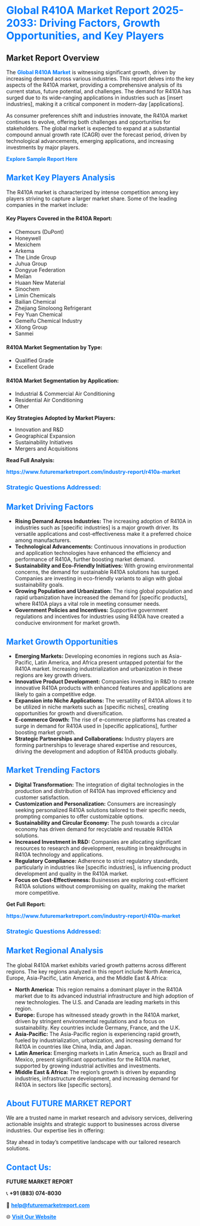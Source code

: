 <h1 style="color: #007BFF;">Global R410A Market Report 2025-2033: Driving Factors, Growth Opportunities, and Key Players</h1>

<section id="overview">
<h2>Market Report Overview</h2>
<p>The <a href="https://www.futuremarketreport.com/industry-report/r410a-market" style="color: #007BFF; text-decoration: none;"><strong>Global R410A Market</strong></a> is witnessing significant growth, driven by increasing demand across various industries. This report delves into the key aspects of the R410A market, providing a comprehensive analysis of its current status, future potential, and challenges. The demand for R410A has surged due to its wide-ranging applications in industries such as [insert industries], making it a critical component in modern-day [applications].</p>
<p>As consumer preferences shift and industries innovate, the R410A market continues to evolve, offering both challenges and opportunities for stakeholders. The global market is expected to expand at a substantial compound annual growth rate (CAGR) over the forecast period, driven by technological advancements, emerging applications, and increasing investments by major players.</p>
</section>

<section id="overview">
<p><a href="https://www.futuremarketreport.com/request-sample/reportId=91581" style="color: #007BFF; text-decoration: none;"><strong>Explore Sample Report Here</strong></a></p>
</section>

<section id="key-players">
<h2 style="color: #007BFF;">Market Key Players Analysis</h2>
<p>The R410A market is characterized by intense competition among key players striving to capture a larger market share. Some of the leading companies in the market include:</p>
<h4>Key Players Covered in the R410A Report:</h4>
<ul><li>Chemours (DuPont)</li><li>Honeywell</li><li>Mexichem</li><li>Arkema</li><li>The Linde Group</li><li>Juhua Group</li><li>Dongyue Federation</li><li>Meilan</li><li>Huaan New Material</li><li>Sinochem</li><li>Limin Chemicals</li><li>Bailian Chemical</li><li>Zhejiang Sinoloong Refrigerant</li><li>Fey Yuan Chemical</li><li>Gemeifu Chemical Industry</li><li>Xilong Group</li><li>Sanmei</li></ul>
<h4>R410A Market Segmentation by Type:</h4>
<ul><li>Qualified Grade</li><li>Excellent Grade</li></ul>

<h4>R410A Market Segmentation by Application:</h4>
<ul><li>Industrial &amp; Commercial Air Conditioning</li><li>Residential Air Conditioning</li><li>Other</li></ul>
<p><strong>Key Strategies Adopted by Market Players:</strong></p>
<ul>
<li>Innovation and R&D</li>
<li>Geographical Expansion</li>
<li>Sustainability Initiatives</li>
<li>Mergers and Acquisitions</li>
</ul>
</section>

<section>
<p><strong>Read Full Analysis: </strong></p><a href="https://www.futuremarketreport.com/industry-report/r410a-market" style="color: #007BFF; text-decoration: none;"><strong>https://www.futuremarketreport.com/industry-report/r410a-market</strong></a>
<h3 style="color: #007BFF;">Strategic Questions Addressed:</h3>
</section>

<section id="driving-factors">
<h2 style="color: #007BFF;">Market Driving Factors</h2>
<ul>
<li><strong>Rising Demand Across Industries:</strong> The increasing adoption of R410A in industries such as [specific industries] is a major growth driver. Its versatile applications and cost-effectiveness make it a preferred choice among manufacturers.</li>
<li><strong>Technological Advancements:</strong> Continuous innovations in production and application technologies have enhanced the efficiency and performance of R410A, further boosting market demand.</li>
<li><strong>Sustainability and Eco-Friendly Initiatives:</strong> With growing environmental concerns, the demand for sustainable R410A solutions has surged. Companies are investing in eco-friendly variants to align with global sustainability goals.</li>
<li><strong>Growing Population and Urbanization:</strong> The rising global population and rapid urbanization have increased the demand for [specific products], where R410A plays a vital role in meeting consumer needs.</li>
<li><strong>Government Policies and Incentives:</strong> Supportive government regulations and incentives for industries using R410A have created a conducive environment for market growth.</li>
</ul>
</section>

<section id="growth-opportunities">
<h2 style="color: #007BFF;">Market Growth Opportunities</h2>
<ul>
<li><strong>Emerging Markets:</strong> Developing economies in regions such as Asia-Pacific, Latin America, and Africa present untapped potential for the R410A market. Increasing industrialization and urbanization in these regions are key growth drivers.</li>
<li><strong>Innovative Product Development:</strong> Companies investing in R&D to create innovative R410A products with enhanced features and applications are likely to gain a competitive edge.</li>
<li><strong>Expansion into Niche Applications:</strong> The versatility of R410A allows it to be utilized in niche markets such as [specific niches], creating opportunities for growth and diversification.</li>
<li><strong>E-commerce Growth:</strong> The rise of e-commerce platforms has created a surge in demand for R410A used in [specific applications], further boosting market growth.</li>
<li><strong>Strategic Partnerships and Collaborations:</strong> Industry players are forming partnerships to leverage shared expertise and resources, driving the development and adoption of R410A products globally.</li>
</ul>
</section>

<section id="trending-factors">
<h2 style="color: #007BFF;">Market Trending Factors</h2>
<ul>
<li><strong>Digital Transformation:</strong> The integration of digital technologies in the production and distribution of R410A has improved efficiency and customer satisfaction.</li>
<li><strong>Customization and Personalization:</strong> Consumers are increasingly seeking personalized R410A solutions tailored to their specific needs, prompting companies to offer customizable options.</li>
<li><strong>Sustainability and Circular Economy:</strong> The push towards a circular economy has driven demand for recyclable and reusable R410A solutions.</li>
<li><strong>Increased Investment in R&D:</strong> Companies are allocating significant resources to research and development, resulting in breakthroughs in R410A technology and applications.</li>
<li><strong>Regulatory Compliance:</strong> Adherence to strict regulatory standards, particularly in industries like [specific industries], is influencing product development and quality in the R410A market.</li>
<li><strong>Focus on Cost-Effectiveness:</strong> Businesses are exploring cost-efficient R410A solutions without compromising on quality, making the market more competitive.</li>
</ul>
</section>

<section>
<p><strong>Get Full Report: </strong></p><a href="https://www.futuremarketreport.com/industry-report/r410a-market" style="color: #007BFF; text-decoration: none;"><strong>https://www.futuremarketreport.com/industry-report/r410a-market</strong></a>
<h3 style="color: #007BFF;">Strategic Questions Addressed:</h3>
</section>


<section id="regional-analysis">
<h2 style="color: #007BFF;">Market Regional Analysis</h2>
<p>The global R410A market exhibits varied growth patterns across different regions. The key regions analyzed in this report include North America, Europe, Asia-Pacific, Latin America, and the Middle East & Africa:</p>
<ul>
<li><strong>North America:</strong> This region remains a dominant player in the R410A market due to its advanced industrial infrastructure and high adoption of new technologies. The U.S. and Canada are leading markets in this region.</li>
<li><strong>Europe:</strong> Europe has witnessed steady growth in the R410A market, driven by stringent environmental regulations and a focus on sustainability. Key countries include Germany, France, and the U.K.</li>
<li><strong>Asia-Pacific:</strong> The Asia-Pacific region is experiencing rapid growth, fueled by industrialization, urbanization, and increasing demand for R410A in countries like China, India, and Japan.</li>
<li><strong>Latin America:</strong> Emerging markets in Latin America, such as Brazil and Mexico, present significant opportunities for the R410A market, supported by growing industrial activities and investments.</li>
<li><strong>Middle East & Africa:</strong> The region’s growth is driven by expanding industries, infrastructure development, and increasing demand for R410A in sectors like [specific sectors].</li>
</ul>
</section>

<footer>
<h2 style="color: #007BFF;">About FUTURE MARKET REPORT</h2>
<p>We are a trusted name in market research and advisory services, delivering actionable insights and strategic support to businesses across diverse industries. Our expertise lies in offering:</p>

<p>Stay ahead in today’s competitive landscape with our tailored research solutions.</p>

<h2 style="color: #007BFF;">Contact Us:</h2>
<p><strong>FUTURE MARKET REPORT</strong></p>
<p>📞 <strong>+91 (883) 074-8030</strong></p>
<p>📧 <strong><a href="mailto:help@futuremarketreport.com" style="color: #007BFF;">help@futuremarketreport.com</a></strong></p>
<p>🌐 <strong><a href="https://www.futuremarketreport.com/" style="color: #007BFF;">Visit Our Website</a></strong></p>
</footer>